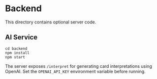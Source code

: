 # Backend

This directory contains optional server code.

## AI Service

```
cd backend
npm install
npm start
```

The server exposes `/interpret` for generating card interpretations using OpenAI. Set the `OPENAI_API_KEY` environment variable before running.
